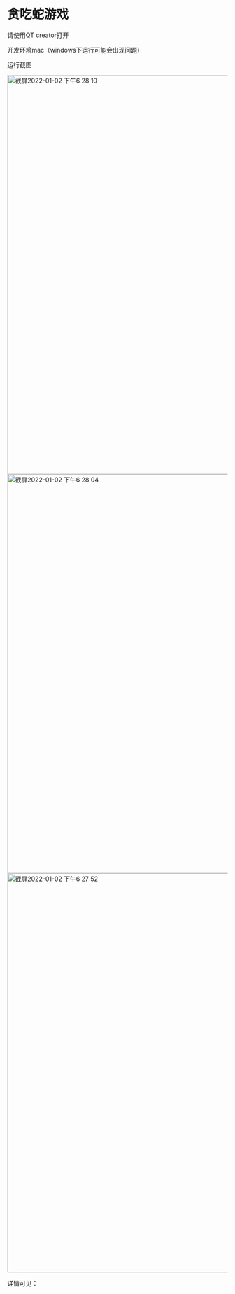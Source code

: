 # 贪吃蛇游戏
请使用QT creator打开

开发环境mac（windows下运行可能会出现问题）

运行截图

<img width="912" alt="截屏2022-01-02 下午6 28 10" src="https://user-images.githubusercontent.com/63393116/147873548-0eb1b574-df44-440f-99a2-640bfc474222.png">
<img width="912" alt="截屏2022-01-02 下午6 28 04" src="https://user-images.githubusercontent.com/63393116/147873549-9398db97-c99f-4831-a570-8b133f4c1b00.png">
<img width="912" alt="截屏2022-01-02 下午6 27 52" src="https://user-images.githubusercontent.com/63393116/147873553-b113be8f-7717-4734-9b63-92856029ac29.png">

详情可见：
